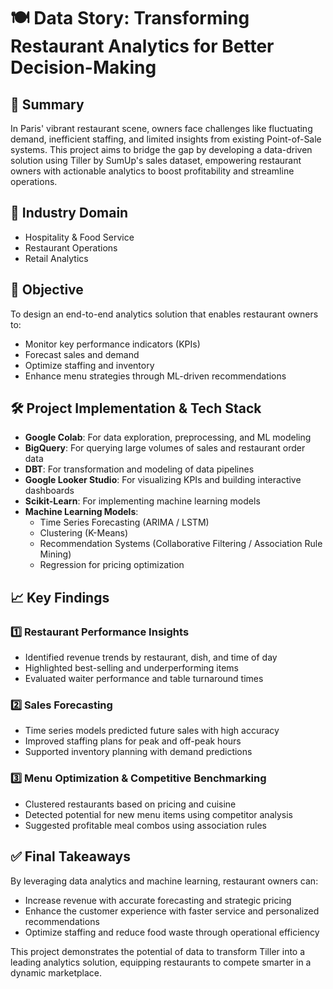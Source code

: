 # 🍽️ Data Story: Transforming Restaurant Analytics for Better Decision-Making

## 📌 Summary
In Paris' vibrant restaurant scene, owners face challenges like fluctuating demand, inefficient staffing, and limited insights from existing Point-of-Sale systems. This project aims to bridge the gap by developing a data-driven solution using Tiller by SumUp's sales dataset, empowering restaurant owners with actionable analytics to boost profitability and streamline operations.

## 🏢 Industry Domain
- Hospitality & Food Service
- Restaurant Operations
- Retail Analytics

## 🎯 Objective
To design an end-to-end analytics solution that enables restaurant owners to:
- Monitor key performance indicators (KPIs)
- Forecast sales and demand
- Optimize staffing and inventory
- Enhance menu strategies through ML-driven recommendations

## 🛠️ Project Implementation & Tech Stack
- **Google Colab**: For data exploration, preprocessing, and ML modeling
- **BigQuery**: For querying large volumes of sales and restaurant order data
- **DBT**: For transformation and modeling of data pipelines
- **Google Looker Studio**: For visualizing KPIs and building interactive dashboards
- **Scikit-Learn**: For implementing machine learning models
- **Machine Learning Models**: 
  - Time Series Forecasting (ARIMA / LSTM)
  - Clustering (K-Means)
  - Recommendation Systems (Collaborative Filtering / Association Rule Mining)
  - Regression for pricing optimization

## 📈 Key Findings

### 1️⃣ Restaurant Performance Insights
- Identified revenue trends by restaurant, dish, and time of day
- Highlighted best-selling and underperforming items
- Evaluated waiter performance and table turnaround times

### 2️⃣ Sales Forecasting
- Time series models predicted future sales with high accuracy
- Improved staffing plans for peak and off-peak hours
- Supported inventory planning with demand predictions

### 3️⃣ Menu Optimization & Competitive Benchmarking
- Clustered restaurants based on pricing and cuisine
- Detected potential for new menu items using competitor analysis
- Suggested profitable meal combos using association rules

## ✅ Final Takeaways
By leveraging data analytics and machine learning, restaurant owners can:
- Increase revenue with accurate forecasting and strategic pricing
- Enhance the customer experience with faster service and personalized recommendations
- Optimize staffing and reduce food waste through operational efficiency

This project demonstrates the potential of data to transform Tiller into a leading analytics solution, equipping restaurants to compete smarter in a dynamic marketplace.
